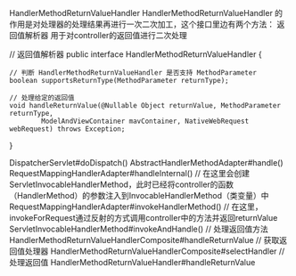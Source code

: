 HandlerMethodReturnValueHandler
HandlerMethodReturnValueHandler 的作用是对处理器的处理结果再进行一次二次加工，这个接口里边有两个方法：
返回值解析器
用于对controller的返回值进行二次处理

// 返回值解析器
public interface HandlerMethodReturnValueHandler {

	// 判断 HandlerMethodReturnValueHandler 是否支持 MethodParameter
	boolean supportsReturnType(MethodParameter returnType);
 
	// 处理给定的返回值
	void handleReturnValue(@Nullable Object returnValue, MethodParameter returnType,
			ModelAndViewContainer mavContainer, NativeWebRequest webRequest) throws Exception;
}



DispatcherServlet#doDispatch()
AbstractHandlerMethodAdapter#handle()
RequestMappingHandlerAdapter#handleInternal()
// 在这里会创建ServletInvocableHandlerMethod，此时已经将controller的函数（HandlerMethod）的参数注入到InvocableHandlerMethod（类变量）中
RequestMappingHandlerAdapter#invokeHandlerMethod()
// 在这里，invokeForRequest通过反射的方式调用controller中的方法并返回returnValue
ServletInvocableHandlerMethod#invokeAndHandle()
// 处理返回值方法
HandlerMethodReturnValueHandlerComposite#handleReturnValue
// 获取返回值处理器
HandlerMethodReturnValueHandlerComposite#selectHandler
// 处理返回值
HandlerMethodReturnValueHandler#handleReturnValue
